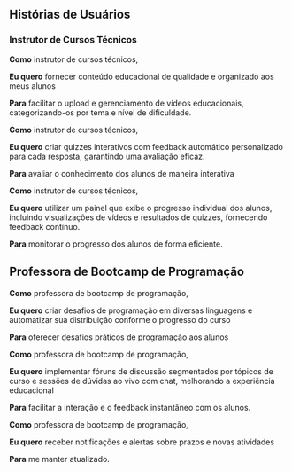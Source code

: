 ## Histórias de Usuários

### Instrutor de Cursos Técnicos

**Como** instrutor de cursos técnicos,

**Eu quero** fornecer conteúdo educacional de qualidade e organizado aos meus alunos

**Para** facilitar o upload e gerenciamento de vídeos educacionais, categorizando-os por tema e nível de dificuldade.

**Como** instrutor de cursos técnicos,

**Eu quero** criar quizzes interativos com feedback automático personalizado para cada resposta, garantindo uma avaliação eficaz.

**Para** avaliar o conhecimento dos alunos de maneira interativa

**Como** instrutor de cursos técnicos,

**Eu quero** utilizar um painel que exibe o progresso individual dos alunos, incluindo visualizações de vídeos e resultados de quizzes, fornecendo feedback contínuo.

**Para** monitorar o progresso dos alunos de forma eficiente.

## Professora de Bootcamp de Programação

**Como** professora de bootcamp de programação,

**Eu quero** criar desafios de programação em diversas linguagens e automatizar sua distribuição conforme o progresso do curso

**Para** oferecer desafios práticos de programação aos alunos

**Como** professora de bootcamp de programação,

**Eu quero** implementar fóruns de discussão segmentados por tópicos de curso e sessões de dúvidas ao vivo com chat, melhorando a experiência educacional

**Para** facilitar a interação e o feedback instantâneo com os alunos.

**Como** professora de bootcamp de programação,

**Eu quero** receber notificações e alertas sobre prazos e novas atividades

**Para** me manter atualizado.
